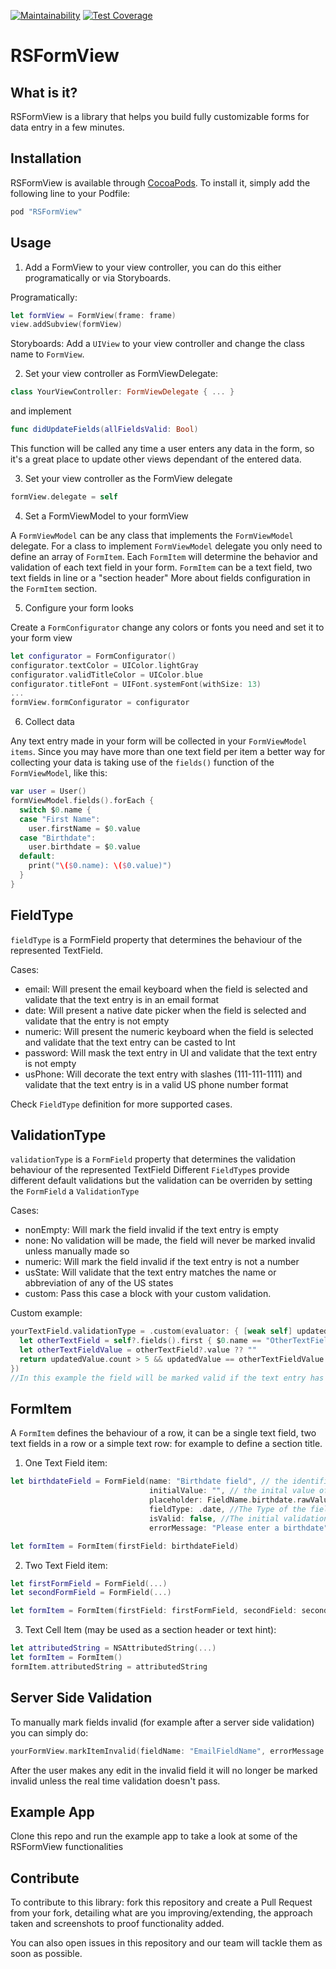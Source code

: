[![Maintainability](https://api.codeclimate.com/v1/badges/7f79bedea0280ec94444/maintainability)](https://codeclimate.com/repos/5cd33d2d08760b668c0049c7/maintainability)
[![Test Coverage](https://api.codeclimate.com/v1/badges/7f79bedea0280ec94444/test_coverage)](https://codeclimate.com/repos/5cd33d2d08760b668c0049c7/test_coverage)

# RSFormView


## What is it?

RSFormView is a library that helps you build fully customizable forms for data entry in a few minutes. 

## Installation

RSFormView is available through [CocoaPods](http://cocoapods.org). To install it, simply add the following line to your Podfile:

```ruby
pod "RSFormView"
```
## Usage

1. Add a FormView to your view controller, you can do this either programatically or via Storyboards.


Programatically: 
```swift
let formView = FormView(frame: frame)
view.addSubview(formView)
```
Storyboards:
Add a `UIView` to your view controller and change the class name to `FormView`.

2. Set your view controller as FormViewDelegate:
```swift
class YourViewController: FormViewDelegate { ... }
```
and implement
```swift
func didUpdateFields(allFieldsValid: Bool)
```
This function will be called any time a user enters any data in the form, so it's a great place to update other views dependant of the entered data.

3. Set your view controller as the FormView delegate
```swift
formView.delegate = self
```

4. Set a FormViewModel to your formView


A `FormViewModel` can be any class that implements the `FormViewModel` delegate. 
For a class to implement `FormViewModel` delegate  you only need to define an array of `FormItem`.
Each `FormItem` will determine the behavior and validation of each text field in your form. 
`FormItem` can be a text field, two text fields in line or a "section header"
More about fields configuration in the `FormItem` section.

5. Configure your form looks


Create a `FormConfigurator` change any colors or fonts you need and set it to your form view
```swift
let configurator = FormConfigurator()
configurator.textColor = UIColor.lightGray
configurator.validTitleColor = UIColor.blue
configurator.titleFont = UIFont.systemFont(withSize: 13)
...
formView.formConfigurator = configurator
```
6. Collect data


Any text entry made in your form will be collected in your `FormViewModel`  `items`. 
Since you may have more than one text field per item a better way for collecting your data is taking use of the `fields()` function of the `FormViewModel`, like this:
```swift
var user = User()
formViewModel.fields().forEach {
  switch $0.name {
  case "First Name":
    user.firstName = $0.value
  case "Birthdate":
    user.birthdate = $0.value
  default:
    print("\($0.name): \($0.value)")
  }
}
```

## FieldType

`fieldType` is a FormField property that determines the behaviour of the represented TextField.

Cases: 
 - email: Will present the email keyboard when the field is selected and validate that the text entry is in an email format
 - date: Will present a native date picker when the field is selected and validate that the entry is not empty
 - numeric: Will present the numeric keyboard when the field is selected and validate that the text entry can be casted to Int
 - password: Will mask the text entry in UI and validate that the text entry is not empty
 - usPhone: Will decorate the text entry with slashes (111-111-1111) and validate that the text entry is in a valid US phone number format  
 
 Check `FieldType` definition for more supported cases. 
 
 ## ValidationType 
 
 `validationType` is a `FormField` property that determines the validation behaviour of the represented TextField
 Different `FieldType`s provide different default validations but the validation can be overriden by setting the `FormField` a `ValidationType` 
 
 Cases: 
 - nonEmpty: Will mark the field invalid if the text entry is empty
 - none: No validation will be made, the field will never be marked invalid unless manually made so
 - numeric: Will mark the field invalid if the text entry is not a number
 - usState: Will validate that the text entry matches the name or abbreviation of any of the US states
 - custom: Pass this case a block with your custom validation.

Custom example: 
```swift
yourTextField.validationType = .custom(evaluator: { [weak self] updatedValue in
  let otherTextField = self?.fields().first { $0.name == "OtherTextFieldName" }
  let otherTextFieldValue = otherTextField?.value ?? ""
  return updatedValue.count > 5 && updatedValue == otherTextFieldValue
})
//In this example the field will be marked valid if the text entry has mora characters than 5 and its text entry is the same as the field with identifier "OtherTextFieldName"  
```

## FormItem

A `FormItem` defines the behaviour of a row, it can be a single text field, two text fields in a row or a simple text row: for example to define a section title.

1. One Text Field item: 

```swift
let birthdateField = FormField(name: "Birthdate field", // the identifier of the field, use this to collect the data later
                               initialValue: "", // the inital value of the field, if its in a date formate it will auto select that date in the picker
                               placeholder: FieldName.birthdate.rawValue, // The placeholder when there's no value and text field title when there is
                               fieldType: .date, //The Type of the field, .date will present a native picker view when tapping on the text field
                               isValid: false, //The initial validation state. The field won't be marked invalid until data is entered or removed
                               errorMessage: "Please enter a birthdate") //The error message to be displayed when the entry is invalid or empty

let formItem = FormItem(firstField: birthdateField)
```

2. Two Text Field item: 

```swift
let firstFormField = FormField(...)
let secondFormField = FormField(...)

let formItem = FormItem(firstField: firstFormField, secondField: secondFormField)
```

3. Text Cell Item (may be used as a section header or text hint):
```swift
let attributedString = NSAttributedString(...)
let formItem = FormItem()
formItem.attributedString = attributedString
```

## Server Side Validation

To manually mark fields invalid (for example after a server side validation) you can simply do:

``` swift
yourFormView.markItemInvalid(fieldName: "EmailFieldName", errorMessage: "Oops, This email is already taken")
```

After the user makes any edit in the invalid field it will no longer be marked invalid unless the real time validation doesn't pass.

## Example App

Clone this repo and run the example app to take a look at some of the RSFormView functionalities 

## Contribute

To contribute to this library: fork this repository and create a Pull Request from your fork, detailing what are you improving/extending, the approach taken and screenshots to proof functionality added.

You can also open issues in this repository and our team will tackle them as soon as possible. 
